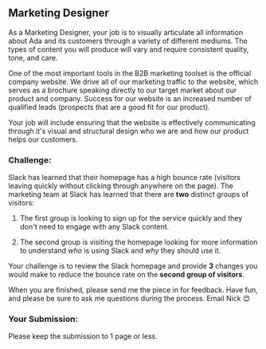 ## Marketing Designer

As a Marketing Designer, your job is to visually articulate all information about Ada and its customers through a variety of different mediums. The types of content you will produce will vary and require consistent quality, tone, and care.

One of the most important tools in the B2B marketing toolset is the official company website. We drive all of our marketing traffic to the website, which serves as a brochure speaking directly to our target market about our product and company. Success for our website is an increased number of qualified leads (prospects that are a good fit for our product).

Your job will include ensuring that the website is effectively communicating through it's visual and structural design who we are and how our product helps our customers.

### Challenge:

Slack has learned that their homepage has a high bounce rate (visitors leaving quickly without clicking through anywhere on the page). The marketing team at Slack has learned that there are **two** distinct groups of visitors: 

1) The first group is looking to sign up for the service quickly and they don't need to engage with any Slack content.

2) The second group is visiting the homepage looking for more information to understand _who_ is using Slack and _why_ they should use it.

Your challenge is to review the Slack homepage and provide **3** changes you would make to reduce the bounce rate on the **second group of visitors**.

When you are finished, please send me the piece in for feedback.
Have fun, and please be sure to ask me questions during the process. Email Nick 😊


### Your Submission:

Please keep the submission to 1 page or less.
